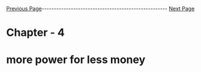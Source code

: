 

[Previous Page](https://github.com/EtricKombat/Course_Practical_Guide_EKS/blob/master/_docs/ch4/eks+fargate.md)---------------------------------------------------- [Next Page](https://github.com/EtricKombat/Course_Practical_Guide_EKS/blob/master/_docs/ch4/comparision.md)



# Chapter - 4 
#  more power for less money

## 
